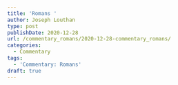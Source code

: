 ```yaml
---
title: 'Romans '
author: Joseph Louthan
type: post
publishDate: 2020-12-28
url: /commentary_romans/2020-12-28-commentary_romans/
categories:
  - Commentary
tags:
  - 'Commentary: Romans'
draft: true
---
```

